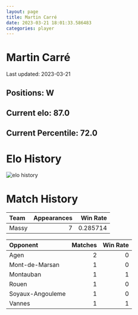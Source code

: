 ```yaml
---  
layout: page  
title: Martin Carré  
date: 2023-03-21 18:01:33.586483  
categories: player  
---
```

# Martin Carré


Last updated: 2023-03-21
## Positions: W

## Current elo: 87.0

## Current Percentile: 72.0

# Elo History


![elo history](history_MartinCarré.png)
# Match History


| Team   |   Appearances |   Win Rate |
|:-------|--------------:|-----------:|
| Massy  |             7 |   0.285714 |

| Opponent         |   Matches |   Win Rate |
|:-----------------|----------:|-----------:|
| Agen             |         2 |          0 |
| Mont-de-Marsan   |         1 |          0 |
| Montauban        |         1 |          1 |
| Rouen            |         1 |          0 |
| Soyaux-Angouleme |         1 |          0 |
| Vannes           |         1 |          1 |